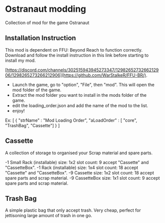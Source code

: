 # Ostranaut modding

Collection of mod for the game Ostranaut



## Installation Instruction

This mod is dependent on FFU: Beyond Reach to function correctly.
Download and follow the install instruction in this link before starting to install my mod.

 [https://discord.com/channels/302515943945273347/1298265273266212906/1298265273266212906](https://github.com/WarStalkeR/FFU-BR/).

- Launch the game, go to "option", "File", then "mod". This will open the mod folder of the game.
- Extract the mod folder you want to install in the mods folder of the game. 
- edit the loading_order.json and add the name of the mod to the list.
- enjoy!

Ex:
[
 {
  "strName" : "Mod Loading Order",
  "aLoadOrder" : [
  "core",
  "TrashBag",
  "Cassette"]
 }
]

## Cassette
A collection of storage to organised your Scrap material and spare parts.

   -1 Small Rack (installable)
    size: 1x2 slot count: 9 accept "Cassette" and "CassetteBox".
   -1 Rack (installable)
    size: 1x4 slot count: 18 accept "Cassette" and "CassetteBox".
   -9 Cassette
    size: 1x2 slot count: 18 accept spare parts and scrap material.
   -9 CassetteBox
    size: 1x1 slot count: 9 accept spare parts and scrap material.

## Trash Bag
A simple plastic bag that only accept trash. Very cheap, perfect for jettisoning large amount of trash in one go.
